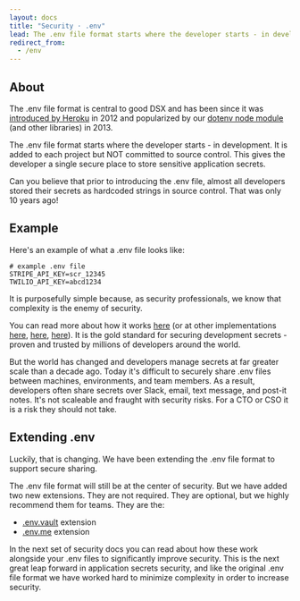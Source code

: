 ```yaml
---
layout: docs
title: "Security ⋅ .env"
lead: The .env file format starts where the developer starts - in development. It is added to each project but NOT committed to source control. This gives the developer a single secure place to store sensitive application secrets.
redirect_from:
  - /env
---
```


## About

The .env file format is central to good DSX and has been since it was [introduced by Heroku](https://12factor.net/) in 2012 and popularized by our [dotenv node module](https://www.npmjs.com/package/dotenv) (and other libraries) in 2013.

The .env file format starts where the developer starts - in development. It is added to each project but NOT committed to source control. This gives the developer a single secure place to store sensitive application secrets.

Can you believe that prior to introducing the .env file, almost all developers stored their secrets as hardcoded strings in source control. That was only 10 years ago!

## Example

Here's an example of what a .env file looks like:

```
# example .env file
STRIPE_API_KEY=scr_12345
TWILIO_API_KEY=abcd1234
```

It is purposefully simple because, as security professionals, we know that complexity is the enemy of security.

You can read more about how it works [here](https://github.com/motdotla/dotenv) (or at other implementations [here](https://github.com/bkeepers/dotenv), [here](https://github.com/theskumar/python-dotenv), [here](https://github.com/vlucas/phpdotenv)). It is the gold standard for securing development secrets - proven and trusted by millions of developers around the world.

But the world has changed and developers manage secrets at far greater scale than a decade ago. Today it's difficult to securely share .env files between machines, environments, and team members. As a result, developers often share secrets over Slack, email, text message, and post-it notes. It's not scaleable and fraught with security risks. For a CTO or CSO it is a risk they should not take.

## Extending .env

Luckily, that is changing. We have been extending the .env file format to support secure sharing.

The .env file format will still be at the center of security. But we have added two new extensions. They are not required. They are optional, but we highly recommend them for teams. They are the:

* [.env.vault](/docs/security/env-vault) extension
* [.env.me](/docs/security/env-me) extension

In the next set of security docs you can read about how these work alongside your .env files to significantly improve security. This is the next great leap forward in application secrets security, and like the original .env file format we have worked hard to minimize complexity in order to increase security.
